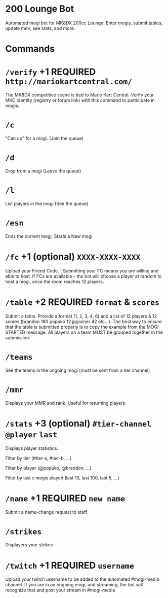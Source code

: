 # 200 Lounge Bot

Automated mogi bot for MK8DX 200cc Lounge. Enter mogis, submit tables, update mmr, see stats, and more.


# Commands

# `/verify` +1 REQUIRED `http://mariokartcentral.com/`

The MK8DX competitive scene is tied to Mario Kart Central. Verify your MKC identity (registry or forum link) with this command to participate in mogis.

# `/c`

"Can up" for a mogi. (Join the queue)

# `/d`

Drop from a mogi (Leave the queue)

# `/l`

List players in the mogi (See the queue)

# `/esn`

Ends the current mogi, Starts a New mogi

# `/fc` +1 (optional) `XXXX-XXXX-XXXX`

Upload your Friend Code. | Submitting your FC means you are willing and able to host. If FCs are available - the bot will choose a player at random to host a mogi, once the room reaches 12 players.


# `/table` +2 REQUIRED `format` & `scores`

Submit a table. Provide a format (1, 2, 3, 4, 6) and a list of 12 players & 12 scores (brandon 180 popuko 12 jpgiviner 42 etc...). The best way to ensure that the table is submitted properly is to copy the example from the MOGI STARTED message. All players on a team MUST be grouped together in the submission.

# `/teams`

See the teams in the ongoing mogi (must be sent from a tier channel)

# `/mmr`

Displays your MMR and rank. Useful for returning players.

# `/stats` +3 (optional) `#tier-channel` `@player` `last`

Displays player statistics. 

Filter by tier (#tier-a, #tier-b, ...)

Filter by player (@popuko, @brandon, ...)

Filter by last `x` mogis played (last 10, last 100, last 5, ...)

# `/name` +1 REQUIRED `new name`

Submit a name-change request to staff.

# `/strikes`

Displayers your strikes

# `/twitch` +1 REQUIRED `username`

Upload your twitch username to be added to the automated #mogi-media channel. If you are in an ongoing mogi, and streaming, the bot will recognize that and post your stream in #mogi-media